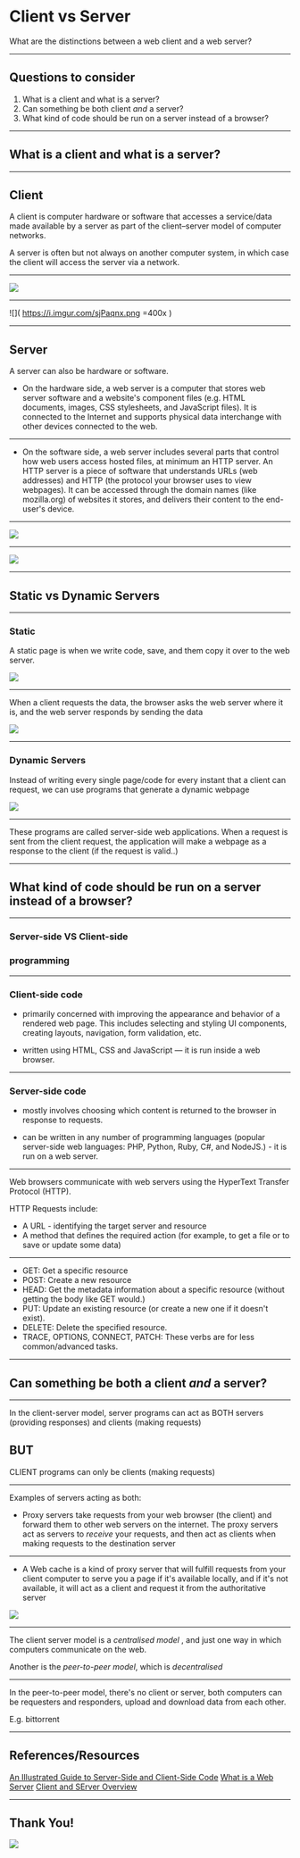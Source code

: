 # Client vs Server

What are the distinctions between a web client and a web server?

---

## Questions to consider
1. What is a client and what is a server?
2. Can something be both client _and_ a server?
3. What kind of code should be run on a server instead of a browser?

---

## What is a client and what is a server?

----

## Client

A client is computer hardware or software that accesses a service/data made available by a server as part of the client–server model of computer networks.
 
A server is often but not always on another computer system, in which case the client will access the server via a network.

----

![](https://assets-global.website-files.com/5debb9b4f88fbc3f702d579e/5ea0baf0b2840153a46b9128_Client-Server-Achitecture.png)

----

![]( https://i.imgur.com/sjPaqnx.png =400x )

----

## Server

A server can also be hardware or software.

- On the hardware side, a web server is a computer that stores web server software and a website's component files (e.g. HTML documents, images, CSS stylesheets, and JavaScript files). It is connected to the Internet and supports physical data interchange with other devices connected to the web.

----

- On the software side, a web server includes several parts that control how web users access hosted files, at minimum an HTTP server. An HTTP server is a piece of software that understands URLs (web addresses) and HTTP (the protocol your browser uses to view webpages). It can be accessed through the domain names (like mozilla.org) of websites it stores, and delivers their content to the end-user's device.

----

![](https://media.prod.mdn.mozit.cloud/attachments/2016/09/04/13841/3320b8e8984e7ab1fa72124df678693c/Basic%20Static%20App%20Server.png)


----

![](https://media.giphy.com/media/PD9hjqdeidgqY/giphy-downsized-large.gif)

----

## Static vs Dynamic Servers

----

### Static

A static page is when we write code, save, and them copy it over to the web server.

![](https://miro.medium.com/max/514/1*aIQ9PsOoB3732Xdbcz5Dsg.png)

----

When a client requests the data, the browser asks the web server where it is, and the web server responds by sending the data

![](https://miro.medium.com/max/474/1*3S2IWwXdDK7oxShod0xNhQ.png)

----

### Dynamic Servers

Instead of writing every single page/code for every instant that a client can request, we can use programs that generate a dynamic webpage

![](https://miro.medium.com/max/577/1*ajoHDLvMBmJNeMPsQjlHgg.png)

----

These programs are called server-side web applications. When a request is sent from the client request, the application will make a webpage as a response to the client (if the request is valid..)


---

## What kind of code should be run on a server instead of a browser?

----

### Server-side VS Client-side
### programming

----

### Client-side code 

* primarily concerned with improving the appearance and behavior of a rendered web page. This includes selecting and styling UI components, creating layouts, navigation, form validation, etc.

* written using HTML, CSS and JavaScript — it is run inside a web browser.

----

### Server-side code

* mostly involves choosing which content is returned to the browser in response to requests.


* can be written in any number of programming languages (popular server-side web languages: PHP, Python, Ruby, C#, and NodeJS.) - it is run on a web server.

----

Web browsers communicate with web servers using the HyperText Transfer Protocol (HTTP). 

HTTP Requests include:

* A URL - identifying the target server and resource
* A method that defines the required action (for example, to get a file or to save or update some data)

----

- GET: Get a specific resource 
- POST: Create a new resource 
- HEAD: Get the metadata information about a specific resource (without getting the body like GET would.)
- PUT: Update an existing resource (or create a new one if it doesn't exist).
- DELETE: Delete the specified resource.
- TRACE, OPTIONS, CONNECT, PATCH: These verbs are for less common/advanced tasks.

---

## Can something be both a client _and_ a server?

----

In the client-server model, server programs can act as BOTH servers (providing responses) and clients (making requests)

## BUT

CLIENT programs can only be clients (making requests)


----


Examples of servers acting as both: 

- Proxy servers take requests from your web browser (the client) and forward them to other web servers on the internet. The proxy servers act as servers to _receive_ your requests, and then act as clients when making requests to the destination server


----


- A Web cache is a kind of proxy server that will fulfill requests from your client computer to serve you a page if it's available locally, and if it's not available, it will act as a client and request it from the authoritative server

![](https://i.imgur.com/qVF552C.png) 



----


The client server model is a _centralised model_ , and just one way in which computers communicate on the web.

Another is the *peer-to-peer model*, which is _decentralised_ 


----
 

In the peer-to-peer model, there's no client or server, both computers can be requesters and responders, upload and download data from each other. 

E.g. bittorrent 


---


## References/Resources
[An Illustrated Guide to Server-Side and Client-Side Code](https://medium.com/young-coder/an-illustrated-beginners-guide-to-server-side-and-client-side-code-723cbb1db9ea)
[What is a Web Server](https://developer.mozilla.org/en-US/docs/Learn/Common_questions/What_is_a_web_server)
[Client and SErver Overview](https://developer.mozilla.org/en-US/docs/Learn/Server-side/First_steps/Client-Server_overview)

---

## Thank You!


![](https://media.giphy.com/media/3o6MbudLhIoFwrkTQY/giphy.gif)
